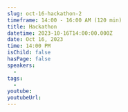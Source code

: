 ```yaml
---
slug: oct-16-hackathon-2
timeframe: 14:00 - 16:00 AM (120 min)
title: Hackathon
datetime: 2023-10-16T14:00:00.000Z
date: Oct 16, 2023
time: 14:00 PM
isChild: false
hasPage: false
speakers:
  -
tags:
  -
youtube:
youtubeUrl:
---
```

